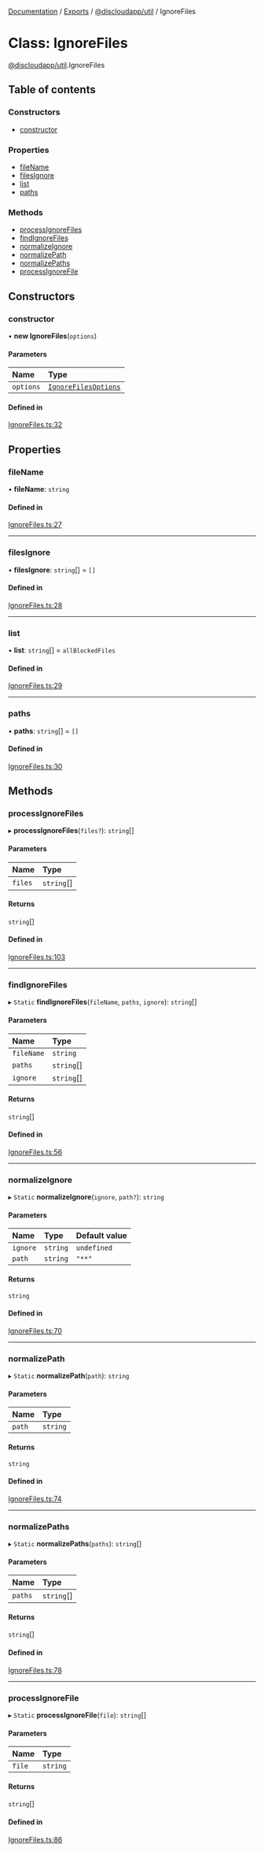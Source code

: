 [Documentation](../README.md) / [Exports](../modules.md) / [@discloudapp/util](../modules/discloudapp_util.md) / IgnoreFiles

# Class: IgnoreFiles

[@discloudapp/util](../modules/discloudapp_util.md).IgnoreFiles

## Table of contents

### Constructors

- [constructor](discloudapp_util.IgnoreFiles.md#constructor)

### Properties

- [fileName](discloudapp_util.IgnoreFiles.md#filename)
- [filesIgnore](discloudapp_util.IgnoreFiles.md#filesignore)
- [list](discloudapp_util.IgnoreFiles.md#list)
- [paths](discloudapp_util.IgnoreFiles.md#paths)

### Methods

- [processIgnoreFiles](discloudapp_util.IgnoreFiles.md#processignorefiles)
- [findIgnoreFiles](discloudapp_util.IgnoreFiles.md#findignorefiles)
- [normalizeIgnore](discloudapp_util.IgnoreFiles.md#normalizeignore)
- [normalizePath](discloudapp_util.IgnoreFiles.md#normalizepath)
- [normalizePaths](discloudapp_util.IgnoreFiles.md#normalizepaths)
- [processIgnoreFile](discloudapp_util.IgnoreFiles.md#processignorefile)

## Constructors

### constructor

• **new IgnoreFiles**(`options`)

#### Parameters

| Name | Type |
| :------ | :------ |
| `options` | [`IgnoreFilesOptions`](../interfaces/discloudapp_util.IgnoreFilesOptions.md) |

#### Defined in

[IgnoreFiles.ts:32](https://github.com/discloud/discloud.app/blob/4f75b2e/packages/util/src/IgnoreFiles.ts#L32)

## Properties

### fileName

• **fileName**: `string`

#### Defined in

[IgnoreFiles.ts:27](https://github.com/discloud/discloud.app/blob/4f75b2e/packages/util/src/IgnoreFiles.ts#L27)

___

### filesIgnore

• **filesIgnore**: `string`[] = `[]`

#### Defined in

[IgnoreFiles.ts:28](https://github.com/discloud/discloud.app/blob/4f75b2e/packages/util/src/IgnoreFiles.ts#L28)

___

### list

• **list**: `string`[] = `allBlockedFiles`

#### Defined in

[IgnoreFiles.ts:29](https://github.com/discloud/discloud.app/blob/4f75b2e/packages/util/src/IgnoreFiles.ts#L29)

___

### paths

• **paths**: `string`[] = `[]`

#### Defined in

[IgnoreFiles.ts:30](https://github.com/discloud/discloud.app/blob/4f75b2e/packages/util/src/IgnoreFiles.ts#L30)

## Methods

### processIgnoreFiles

▸ **processIgnoreFiles**(`files?`): `string`[]

#### Parameters

| Name | Type |
| :------ | :------ |
| `files` | `string`[] |

#### Returns

`string`[]

#### Defined in

[IgnoreFiles.ts:103](https://github.com/discloud/discloud.app/blob/4f75b2e/packages/util/src/IgnoreFiles.ts#L103)

___

### findIgnoreFiles

▸ `Static` **findIgnoreFiles**(`fileName`, `paths`, `ignore`): `string`[]

#### Parameters

| Name | Type |
| :------ | :------ |
| `fileName` | `string` |
| `paths` | `string`[] |
| `ignore` | `string`[] |

#### Returns

`string`[]

#### Defined in

[IgnoreFiles.ts:56](https://github.com/discloud/discloud.app/blob/4f75b2e/packages/util/src/IgnoreFiles.ts#L56)

___

### normalizeIgnore

▸ `Static` **normalizeIgnore**(`ignore`, `path?`): `string`

#### Parameters

| Name | Type | Default value |
| :------ | :------ | :------ |
| `ignore` | `string` | `undefined` |
| `path` | `string` | `"**"` |

#### Returns

`string`

#### Defined in

[IgnoreFiles.ts:70](https://github.com/discloud/discloud.app/blob/4f75b2e/packages/util/src/IgnoreFiles.ts#L70)

___

### normalizePath

▸ `Static` **normalizePath**(`path`): `string`

#### Parameters

| Name | Type |
| :------ | :------ |
| `path` | `string` |

#### Returns

`string`

#### Defined in

[IgnoreFiles.ts:74](https://github.com/discloud/discloud.app/blob/4f75b2e/packages/util/src/IgnoreFiles.ts#L74)

___

### normalizePaths

▸ `Static` **normalizePaths**(`paths`): `string`[]

#### Parameters

| Name | Type |
| :------ | :------ |
| `paths` | `string`[] |

#### Returns

`string`[]

#### Defined in

[IgnoreFiles.ts:78](https://github.com/discloud/discloud.app/blob/4f75b2e/packages/util/src/IgnoreFiles.ts#L78)

___

### processIgnoreFile

▸ `Static` **processIgnoreFile**(`file`): `string`[]

#### Parameters

| Name | Type |
| :------ | :------ |
| `file` | `string` |

#### Returns

`string`[]

#### Defined in

[IgnoreFiles.ts:86](https://github.com/discloud/discloud.app/blob/4f75b2e/packages/util/src/IgnoreFiles.ts#L86)
